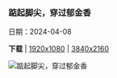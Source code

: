 ### 踮起脚尖，穿过郁金香

日期：2024-04-08

**下载**  |  [1920x1080](https://cn.bing.com/th?id=OHR.SkagitValleyTulips_ZH-CN9034120306_1920x1080.jpg)  |  [3840x2160](https://cn.bing.com/th?id=OHR.SkagitValleyTulips_ZH-CN9034120306_UHD.jpg)

![踮起脚尖，穿过郁金香](https://cn.bing.com/th?id=OHR.SkagitValleyTulips_ZH-CN9034120306_1920x1080.jpg "郁金香田，斯卡吉特山谷，华盛顿州，美国 (© Claudia Cooper/Getty Images)")

